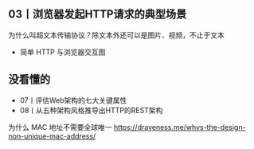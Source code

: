 ## 03丨浏览器发起HTTP请求的典型场景
为什么叫超文本传输协议？除文本外还可以是图片、视频，不止于文本

- 简单 HTTP 与浏览器交互图

## 没看懂的
- 07丨评估Web架构的七大关键属性
- 08丨从五种架构风格推导出HTTP的REST架构

为什么 MAC 地址不需要全球唯一
https://draveness.me/whys-the-design-non-unique-mac-address/

